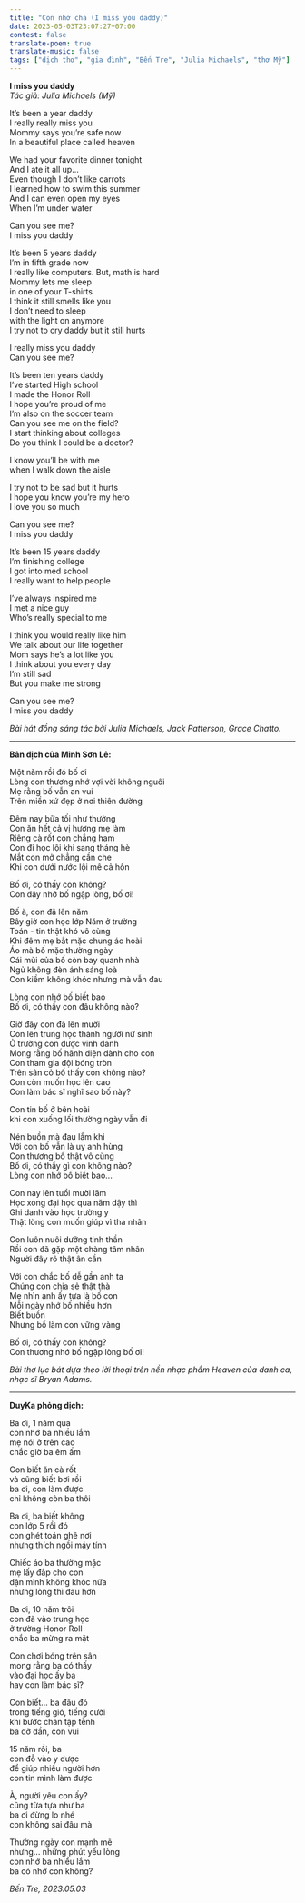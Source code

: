 ```yaml
---
title: "Con nhớ cha (I miss you daddy)"
date: 2023-05-03T23:07:27+07:00
contest: false
translate-poem: true
translate-music: false
tags: ["dịch thơ", "gia đình", "Bến Tre", "Julia Michaels", "thơ Mỹ"]
---
```

**I miss you daddy**  
*Tác giả: Julia Michaels (Mỹ)*  
  
It’s been a year daddy  
I really really miss you  
Mommy says you’re safe now  
In a beautiful place called heaven  
  
We had your favorite dinner tonight  
And I ate it all up...  
Even though I don’t like carrots  
I learned how to swim this summer  
And I can even open my eyes  
When I’m under water  
  
Can you see me?  
I miss you daddy  
  
It’s been 5 years daddy  
I’m in fifth grade now  
I really like computers. But, math is hard  
Mommy lets me sleep  
in one of your T-shirts  
I think it still smells like you  
I don’t need to sleep  
with the light on anymore  
I try not to cry daddy but it still hurts  
  
I really miss you daddy  
Can you see me?  
  
It’s been ten years daddy  
I’ve started High school  
I made the Honor Roll  
I hope you’re proud of me  
I’m also on the soccer team  
Can you see me on the field?  
I start thinking about colleges  
Do you think I could be a doctor?  
  
I know you’ll be with me  
when I walk down the aisle  
  
I try not to be sad but it hurts  
I hope you know you’re my hero  
I love you so much  
  
Can you see me?  
I miss you daddy  
  
It’s been 15 years daddy  
I’m finishing college  
I got into med school  
I really want to help people  
  
I’ve always inspired me  
I met a nice guy  
Who’s really special to me  
  
I think you would really like him  
We talk about our life together  
Mom says he’s a lot like you  
I think about you every day  
I’m still sad  
But you make me strong  
  
Can you see me?  
I miss you daddy  
  
*Bài hát đồng sáng tác bởi Julia Michaels, Jack Patterson, Grace Chatto.*  
  
***
  
**Bản dịch của Minh Sơn Lê:**  
  
Một năm rồi đó bố ơi  
Lòng con thương nhớ vợi vời không nguôi  
Mẹ rằng bố vẫn an vui  
Trên miền xứ đẹp ở nơi thiên đường  
  
Đêm nay bữa tối như thường  
Con ăn hết cả vị hương mẹ làm  
Riêng cà rốt con chẳng ham  
Con đi học lội khi sang tháng hè  
Mắt con mở chẳng cần che  
Khi con dưới nước lội mê cả hồn  
  
Bố ơi, có thấy con không?  
Con đây nhớ bố ngập lòng, bố ơi!  
  
Bố à, con đã lên năm  
Bây giờ con học lớp Năm ở trường  
Toán - tin thật khó vô cùng  
Khi đêm mẹ bắt mặc chung áo hoài  
Áo mà bố mặc thường ngày  
Cái mùi của bố còn bay quanh nhà  
Ngủ không đèn ánh sáng loà  
Con kiềm không khóc nhưng mà vẫn đau  
  
Lòng con nhớ bố biết bao  
Bố ơi, có thấy con đâu không nào?  
  
Giờ đây con đã lên mười  
Con lên trung học thành người nữ sinh  
Ở trường con được vinh danh  
Mong rằng bố hãnh diện dành cho con  
Con tham gia đội bóng tròn  
Trên sân cỏ bố thấy con không nào?  
Con còn muốn học lên cao  
Con làm bác sĩ nghĩ sao bố này?  
  
Con tin bố ở bên hoài  
khi con xuống lối thường ngày vẫn đi  
  
Nén buồn mà đau lắm khi  
Với con bố vẫn là uy anh hùng  
Con thương bố thật vô cùng  
Bố ơi, có thấy gì con không nào?  
Lòng con nhớ bố biết bao...  
  
Con nay lên tuổi mười lăm  
Học xong đại học qua năm dậy thì  
Ghi danh vào học trường y  
Thật lòng con muốn giúp vì tha nhân  
  
Con luôn nuôi dưỡng tinh thần  
Rồi con đã gặp một chàng tâm nhân  
Người đây rõ thật ân cần  
  
Với con chắc bố dễ gần anh ta  
Chúng con chia sẻ thật thà  
Mẹ nhìn anh ấy tựa là bố con  
Mỗi ngày nhớ bố nhiều hơn  
Biết buồn  
Nhưng bố làm con vững vàng  
  
Bố ơi, có thấy con không?  
Con thương nhớ bố ngập lòng bố ơi!  
  
*Bài thơ lục bát dựa theo lời thoại trên nền nhạc phẩm Heaven của danh ca, nhạc sĩ Bryan Adams.*
  
***
  
**DuyKa phỏng dịch:**  
  
Ba ơi, 1 năm qua  
con nhớ ba nhiều lắm  
mẹ nói ở trên cao  
chắc giờ ba êm ấm  
  
Con biết ăn cà rốt  
và cũng biết bơi rồi  
ba ơi, con làm được  
chỉ không còn ba thôi  
  
Ba ơi, ba biết không  
con lớp 5 rồi đó  
con ghét toán ghê nơi  
nhưng thích ngồi máy tính  
  
Chiếc áo ba thường mặc  
mẹ lấy đắp cho con  
dặn mình không khóc nữa  
nhưng lòng thì đau hơn  
  
Ba ơi, 10 năm trôi  
con đã vào trung học  
ở trường Honor Roll  
chắc ba mừng ra mặt  
  
Con chơi bóng trên sân  
mong rằng ba có thấy  
vào đại học ấy ba  
hay con làm bác sĩ?  
  
Con biết... ba đâu đó  
trong tiếng gió, tiếng cười  
khi bước chân tập tễnh  
ba đỡ đần, con vui  
  
15 năm rồi, ba  
con đỗ vào y dược  
để giúp nhiều người hơn  
con tin mình làm được  
  
À, người yêu con ấy?  
cũng từa tựa như ba  
ba ơi đừng lo nhé  
con không sai đâu mà  
  
Thường ngày con mạnh mẽ  
nhưng... những phút yếu lòng  
con nhớ ba nhiều lắm  
ba có nhớ con không?  
  
*Bến Tre, 2023.05.03*